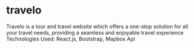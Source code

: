 # travelo
Travelo is a tour and travel website which offers a one-stop solution for all your travel needs,
providing a seamless and enjoyable travel experience
Technologies Used: React.js, Bootstrap, Mapbox Api
